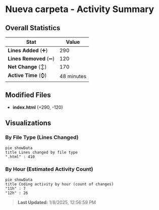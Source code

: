 # Nueva carpeta - Activity Summary 

## Overall Statistics

| Stat                   | Value                                                             |
| ---------------------- | ----------------------------------------------------------------- |
| **Lines Added** (➕)   | 290                                          |
| **Lines Removed** (➖) | 120                                        |
| **Net Change** (↕)    | 170                |
| **Active Time** (⌚)   | 48 minutes |


## Modified Files
- **index.html** (+290, -120)

## Visualizations

### By File Type (Lines Changed)

```mermaid
pie showData
title Lines changed by file type
".html" : 410
```

### By Hour (Estimated Activity Count)

```mermaid
pie showData
title Coding activity by hour (count of changes)
"11h" : 7
"12h" : 26
```


> **Last Updated:** 1/8/2025, 12:56:59 PM